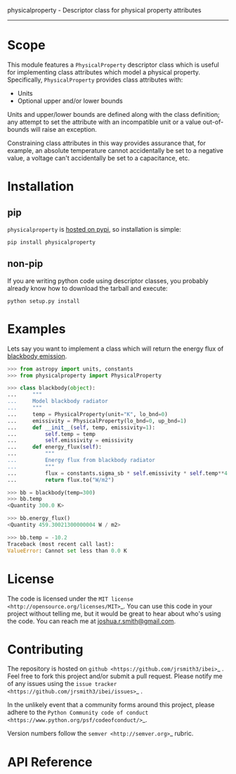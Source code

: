 physicalproperty - Descriptor class for physical property attributes
********************************************************************

Scope
=====
This module features a `PhysicalProperty` descriptor class which is useful for implementing class attributes which model a physical property. Specifically, `PhysicalProperty` provides class attributes with:

* Units
* Optional upper and/or lower bounds

Units and upper/lower bounds are defined along with the class definition; any attempt to set the attribute with an incompatible unit or a value out-of-bounds will raise an exception.

Constraining class attributes in this way provides assurance that, for example, an absolute temperature cannot accidentally be set to a negative value, a voltage can't accidentally be set to a capacitance, etc.


Installation
============
pip
---
`physicalproperty` is [hosted on pypi](), so installation is simple:

```
pip install physicalproperty
```

non-pip
-------
If you are writing python code using descriptor classes, you probably already know how to download the tarball and execute:

```
python setup.py install
```


Examples
========
Lets say you want to implement a class which will return the energy flux of [blackbody emission]().

```python
>>> from astropy import units, constants
>>> from physicalproperty import PhysicalProperty

>>> class blackbody(object):
...     """
...     Model blackbody radiator
...     """
...     temp = PhysicalProperty(unit="K", lo_bnd=0)
...     emissivity = PhysicalProperty(lo_bnd=0, up_bnd=1)
...     def __init__(self, temp, emissivity=1):
...         self.temp = temp
...         self.emissivity = emissivity
...     def energy_flux(self):
...         """
...         Energy flux from blackbody radiator
...         """
...         flux = constants.sigma_sb * self.emissivity * self.temp**4
...         return flux.to("W/m2")

>>> bb = blackbody(temp=300)
>>> bb.temp
<Quantity 300.0 K>

>>> bb.energy_flux()
<Quantity 459.30021300000004 W / m2>

>>> bb.temp = -10.2
Traceback (most recent call last):
ValueError: Cannot set less than 0.0 K

```

License
=======
The code is licensed under the `MIT license <http://opensource.org/licenses/MIT>`_. You can use this code in your project without telling me, but it would be great to hear about who's using the code. You can reach me at joshua.r.smith@gmail.com.


Contributing
============
The repository is hosted on `github <https://github.com/jrsmith3/ibei>`_ . Feel free to fork this project and/or submit a pull request. Please notify me of any issues using the `issue tracker <https://github.com/jrsmith3/ibei/issues>`_ .

In the unlikely event that a community forms around this project, please adhere to the `Python Community code of conduct <https://www.python.org/psf/codeofconduct/>`_.

Version numbers follow the `semver <http://semver.org>`_ rubric.


API Reference
=============
